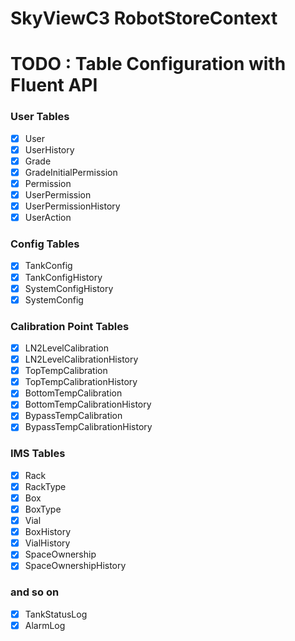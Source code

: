 # SkyViewC3 RobotStoreContext

# TODO : Table Configuration with Fluent API

### User Tables

- [x] User
- [x] UserHistory
- [x] Grade
- [x] GradeInitialPermission
- [x] Permission
- [x] UserPermission
- [x] UserPermissionHistory
- [x] UserAction

### Config Tables

- [x] TankConfig
- [x] TankConfigHistory
- [x] SystemConfigHistory
- [x] SystemConfig

### Calibration Point Tables

- [x] LN2LevelCalibration
- [x] LN2LevelCalibrationHistory
- [x] TopTempCalibration
- [x] TopTempCalibrationHistory
- [x] BottomTempCalibration
- [x] BottomTempCalibrationHistory
- [x] BypassTempCalibration
- [x] BypassTempCalibrationHistory

### IMS Tables

- [x] Rack
- [x] RackType
- [x] Box
- [x] BoxType
- [x] Vial
- [x] BoxHistory
- [x] VialHistory
- [x] SpaceOwnership
- [x] SpaceOwnershipHistory

### and so on

- [x] TankStatusLog
- [x] AlarmLog
